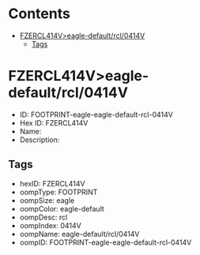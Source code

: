 



Contents
========

* [FZERCL414V>eagle-default/rcl/0414V](#fzercl414veagle-defaultrcl0414v)
	* [Tags](#tags)

# FZERCL414V>eagle-default/rcl/0414V

- ID: FOOTPRINT-eagle-eagle-default-rcl-0414V
- Hex ID: FZERCL414V
- Name: 
- Description: 

## Tags

- hexID: FZERCL414V
- oompType: FOOTPRINT
- oompSize: eagle
- oompColor: eagle-default
- oompDesc: rcl
- oompIndex: 0414V
- oompName: eagle-default/rcl/0414V
- oompID: FOOTPRINT-eagle-eagle-default-rcl-0414V
